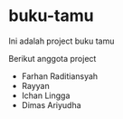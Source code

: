 # buku-tamu
Ini adalah project buku tamu

Berikut anggota project
- Farhan Raditiansyah
- Rayyan
- Ichan Lingga
- Dimas Ariyudha
